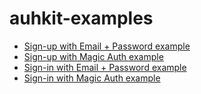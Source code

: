 # auhkit-examples

- [Sign-up with Email + Password example](./src/app/sign-up/email-password)
- [Sign-up with Magic Auth example](./src/app/sign-up/magic-auth)
- [Sign-in with Email + Password example](./src/app/sign-in/email-password)
- [Sign-in with Magic Auth example](./src/app/sign-in/magic-auth)
